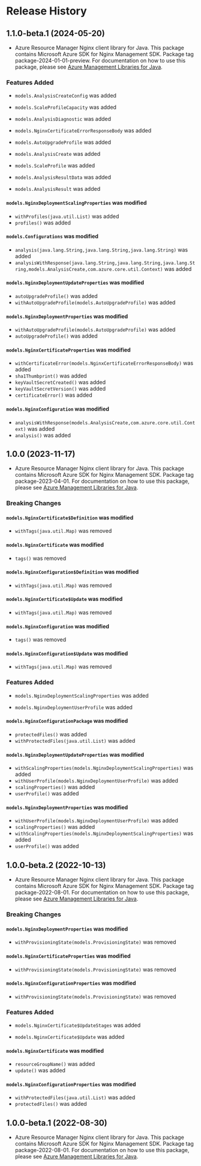 # Release History

## 1.1.0-beta.1 (2024-05-20)

- Azure Resource Manager Nginx client library for Java. This package contains Microsoft Azure SDK for Nginx Management SDK.  Package tag package-2024-01-01-preview. For documentation on how to use this package, please see [Azure Management Libraries for Java](https://aka.ms/azsdk/java/mgmt).

### Features Added

* `models.AnalysisCreateConfig` was added

* `models.ScaleProfileCapacity` was added

* `models.AnalysisDiagnostic` was added

* `models.NginxCertificateErrorResponseBody` was added

* `models.AutoUpgradeProfile` was added

* `models.AnalysisCreate` was added

* `models.ScaleProfile` was added

* `models.AnalysisResultData` was added

* `models.AnalysisResult` was added

#### `models.NginxDeploymentScalingProperties` was modified

* `withProfiles(java.util.List)` was added
* `profiles()` was added

#### `models.Configurations` was modified

* `analysis(java.lang.String,java.lang.String,java.lang.String)` was added
* `analysisWithResponse(java.lang.String,java.lang.String,java.lang.String,models.AnalysisCreate,com.azure.core.util.Context)` was added

#### `models.NginxDeploymentUpdateProperties` was modified

* `autoUpgradeProfile()` was added
* `withAutoUpgradeProfile(models.AutoUpgradeProfile)` was added

#### `models.NginxDeploymentProperties` was modified

* `withAutoUpgradeProfile(models.AutoUpgradeProfile)` was added
* `autoUpgradeProfile()` was added

#### `models.NginxCertificateProperties` was modified

* `withCertificateError(models.NginxCertificateErrorResponseBody)` was added
* `sha1Thumbprint()` was added
* `keyVaultSecretCreated()` was added
* `keyVaultSecretVersion()` was added
* `certificateError()` was added

#### `models.NginxConfiguration` was modified

* `analysisWithResponse(models.AnalysisCreate,com.azure.core.util.Context)` was added
* `analysis()` was added

## 1.0.0 (2023-11-17)

- Azure Resource Manager Nginx client library for Java. This package contains Microsoft Azure SDK for Nginx Management SDK.  Package tag package-2023-04-01. For documentation on how to use this package, please see [Azure Management Libraries for Java](https://aka.ms/azsdk/java/mgmt).

### Breaking Changes

#### `models.NginxCertificate$Definition` was modified

* `withTags(java.util.Map)` was removed

#### `models.NginxCertificate` was modified

* `tags()` was removed

#### `models.NginxConfiguration$Definition` was modified

* `withTags(java.util.Map)` was removed

#### `models.NginxCertificate$Update` was modified

* `withTags(java.util.Map)` was removed

#### `models.NginxConfiguration` was modified

* `tags()` was removed

#### `models.NginxConfiguration$Update` was modified

* `withTags(java.util.Map)` was removed

### Features Added

* `models.NginxDeploymentScalingProperties` was added

* `models.NginxDeploymentUserProfile` was added

#### `models.NginxConfigurationPackage` was modified

* `protectedFiles()` was added
* `withProtectedFiles(java.util.List)` was added

#### `models.NginxDeploymentUpdateProperties` was modified

* `withScalingProperties(models.NginxDeploymentScalingProperties)` was added
* `withUserProfile(models.NginxDeploymentUserProfile)` was added
* `scalingProperties()` was added
* `userProfile()` was added

#### `models.NginxDeploymentProperties` was modified

* `withUserProfile(models.NginxDeploymentUserProfile)` was added
* `scalingProperties()` was added
* `withScalingProperties(models.NginxDeploymentScalingProperties)` was added
* `userProfile()` was added

## 1.0.0-beta.2 (2022-10-13)

- Azure Resource Manager Nginx client library for Java. This package contains Microsoft Azure SDK for Nginx Management SDK.  Package tag package-2022-08-01. For documentation on how to use this package, please see [Azure Management Libraries for Java](https://aka.ms/azsdk/java/mgmt).

### Breaking Changes

#### `models.NginxDeploymentProperties` was modified

* `withProvisioningState(models.ProvisioningState)` was removed

#### `models.NginxCertificateProperties` was modified

* `withProvisioningState(models.ProvisioningState)` was removed

#### `models.NginxConfigurationProperties` was modified

* `withProvisioningState(models.ProvisioningState)` was removed

### Features Added

* `models.NginxCertificate$UpdateStages` was added

* `models.NginxCertificate$Update` was added

#### `models.NginxCertificate` was modified

* `resourceGroupName()` was added
* `update()` was added

#### `models.NginxConfigurationProperties` was modified

* `withProtectedFiles(java.util.List)` was added
* `protectedFiles()` was added

## 1.0.0-beta.1 (2022-08-30)

- Azure Resource Manager Nginx client library for Java. This package contains Microsoft Azure SDK for Nginx Management SDK.  Package tag package-2022-08-01. For documentation on how to use this package, please see [Azure Management Libraries for Java](https://aka.ms/azsdk/java/mgmt).
